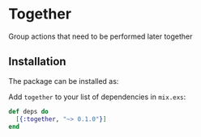 # Together

Group actions that need to be performed later together

## Installation

The package can be installed as:

Add `together` to your list of dependencies in `mix.exs`:

```elixir
def deps do
  [{:together, "~> 0.1.0"}]
end
```
